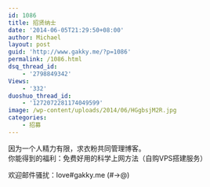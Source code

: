 ```yaml
---
id: 1086
title: 招贤纳士
date: '2014-06-05T21:29:50+08:00'
author: Michael
layout: post
guid: 'http://www.gakky.me/?p=1086'
permalink: /1086.html
dsq_thread_id:
    - '2798849342'
Views:
    - '332'
duoshuo_thread_id:
    - '1272072281174049599'
image: /wp-content/uploads/2014/06/HGgbsjM2R.jpg
categories:
    - 招募
---
```


因为一个人精力有限，求衣粉共同管理博客。  
你能得到的福利：免费好用的科学上网方法（自购VPS搭建服务）

欢迎邮件骚扰：love#gakky.me (#-&gt;@)
